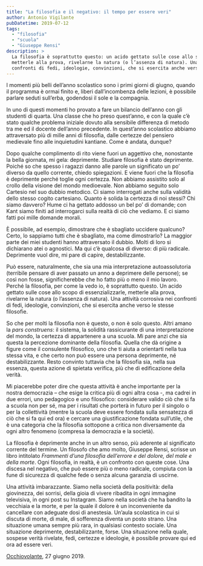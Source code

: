 ```yaml
---
title: "La filosofia e il negativo: il tempo per essere veri"
author: Antonio Vigilante
pubDatetime: 2019-07-12 
tags: 
  - "filosofia"
  - "scuola"
  - "Giuseppe Rensi"
description: >
  La filosofia è soprattutto questo: un acido gettato sulle cose allo scopo di essenzializzarle, 
  metterle alla prova, rivelarne la natura (o l’assenza di natura). Una attività corrosiva nei 
  confronti di fedi, ideologie, convinzioni, che si esercita anche verso le stesse filosofie. 
---
```


I momenti più belli dell’anno scolastico sono i primi giorni di giugno, quando il programma è ormai finito e, liberi dall’incombenza delle lezioni, è possibile parlare seduti sull’erba, godendosi il sole e la compagnia. 

In uno di questi momenti ho provato a fare un bilancio dell’anno con gli studenti di quarta. Una classe che ho preso quest’anno, e con la quale c’è stato qualche problema iniziale dovuto alla sensibile differenza di metodo tra me ed il docente dell’anno precedente. In quest’anno scolastico abbiamo attraversato più di mille anni di filosofia, dalle certezze del pensiero medievale fino alle inquietudini kantiane. Come è andata, dunque? 

Dopo qualche complimento di rito viene fuori un aggettivo che, nonostante la bella giornata, mi gela: deprimente. Studiare filosofia è stato deprimente. Poiché so che spesso i ragazzi danno alle parole un significato un po’ diverso da quello corrente, chiedo spiegazioni. E viene fuori che la filosofia è deprimente perché toglie ogni certezza. Non abbiamo assistito solo al crollo della visione del mondo medioevale. Non abbiamo seguito solo Cartesio nel suo dubbio metodico. Ci siamo interrogati anche sulla validità dello stesso cogito cartesiano. Quanto è solida la certezza di noi stessi? Chi siamo davvero? Hume ci ha gettato addosso un bel po’ di domande; con Kant siamo finiti ad interrogarci sulla realtà di ciò che vediamo. E ci siamo fatti poi mille domande morali.

È possibile, ad esempio, dimostrare che è sbagliato uccidere qualcuno? Certo, lo sappiamo tutti che è sbagliato, ma come dimostrarlo? La maggior parte dei miei studenti hanno attraversato il dubbio. Molti di loro si dichiarano atei o agnostici. Ma qui c’è qualcosa di diverso: di più radicale. Deprimente vuol dire, mi pare di capire, destabilizzante. 

Può essere, naturalmente, che sia una mia interpretazione autoassolutoria (terribile pensare di aver passato un anno a deprimere delle persone); se così non fosse, significherebbe che ho fatto più o meno il mio lavoro. Perché la filosofia, per come la vedo io, è soprattutto questo. Un acido gettato sulle cose allo scopo di essenzializzarle, metterle alla prova, rivelarne la natura (o l’assenza di natura). Una attività corrosiva nei confronti di fedi, ideologie, convinzioni, che si esercita anche verso le stesse filosofie. 

So che per molti la filosofia non è questo, o non è solo questo. Altri amano la *pars construens*: il sistema, la solidità rassicurante di una interpretazione del mondo, la certezza di appartenere a una scuola. Mi pare anzi che sia questa la percezione dominante della filosofia. Quella che dà origine a figure come il consulente filosofico, uno che ti aiuta a orientarti nella tua stessa vita, e che certo non può essere una persona deprimente, né destabilizzante. Resto convinto tuttavia che la filosofia sia, nella sua essenza, questa azione di spietata verifica, più che di edificazione della verità. 

Mi piacerebbe poter dire che questa attività è anche importante per la nostra democrazia – che esige la critica più di ogni altra cosa -, ma cadrei in due errori, uno pedagogico e uno filosofico: considerare valido ciò che si fa a scuola non per sé, ma per i risultati che porterà in futuro per il singolo o per la collettività (mentre la scuola deve essere fondata sulla sensatezza di ciò che si fa qui ed ora) e cercare una giustificazione fondata sull’utile, che è una categoria che la filosofia sottopone a critica non diversamente da ogni altro fenomeno (compresa la democrazia e la società). 

La filosofia è deprimente anche in un altro senso, più aderente al significato corrente del termine. Un filosofo che amo molto, Giuseppe Rensi, scrisse un libro intitolato _Frammenti d’una filosofia dell’errore e del dolore, del male e della morte_. Ogni filosofia, in realtà, è un confronto con queste cose. Una discesa nel negativo, che può essere più o meno radicale, compiuta con la fune di sicurezza di qualche fede o senza alcuna garanzia di uscirne. 

Una attività imbarazzante. Siamo nella società della positività: della giovinezza, dei sorrisi, della gioia di vivere ribadita in ogni immagine televisiva, in ogni post su Instagram. Siamo nella società che ha bandito la vecchiaia e la morte, e per la quale il dolore è un inconveniente da cancellare con adeguate dosi di anestesia. Un’aula scolastica in cui si discuta di morte, di male, di sofferenza diventa un posto strano. Una situazione umana sempre più rara, in qualsiasi contesto sociale. Una situazione deprimente, destabilizzante, forse. Una situazione nella quale, sospese verità rivelate, fedi, certezze e ideologie, è possibile provare qui ed ora ad essere veri.

[Occhiovolante](https://www.occhiovolante.com/2019/la-filosofia-e-il-negativo-il-tempo-per-essere-veri/), 27 giugno 2019.
